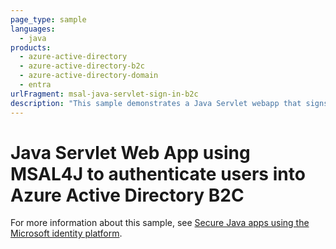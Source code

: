 ```yaml
---
page_type: sample
languages:
  - java
products:
  - azure-active-directory  
  - azure-active-directory-b2c
  - azure-active-directory-domain
  - entra
urlFragment: msal-java-servlet-sign-in-b2c
description: "This sample demonstrates a Java Servlet webapp that signs in users with Azure AD B2C"
---
```


# Java Servlet Web App using MSAL4J to authenticate users into Azure Active Directory B2C

 For more information about this sample, see [Secure Java apps using the Microsoft identity platform](https://learn.microsoft.com/en-us/azure/developer/java/identity/).